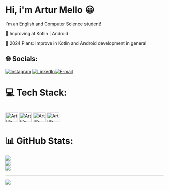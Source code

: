 # Hi, i'm Artur Mello 😀
I'm an English and Computer Science student!

🌱 Improving at Kotlin | Android

🥅 2024 Plans: Improve in Kotlin and Android development in general

## 🌐 Socials:
[![Instagram](https://img.shields.io/badge/Instagram-%23E4405F.svg?logo=Instagram&logoColor=white)](https://instagram.com/@_euart) [![LinkedIn](https://img.shields.io/badge/LinkedIn-%230077B5.svg?logo=linkedin&logoColor=white)](https://www.linkedin.com/in/artur-mello-gon%C3%A7alves-7bb90520a/)[![E-mail](https://img.shields.io/badge/-Email-000?style=for-the-badge&logo=microsoft-outlook&logoColor=007BFF)](mailto:arturmellog19@gmail.com)

# 💻 Tech Stack:
<div style = "display: inline_block"><br>
          <img align="center" alt="Artur-Kotlin " height="30" width="40" src="https://cdn.jsdelivr.net/gh/devicons/devicon@latest/icons/kotlin/kotlin-original.svg" />
          <img align="center" alt="Artur-AndroidStudio " height="30" width="40" src="https://cdn.jsdelivr.net/gh/devicons/devicon@latest/icons/androidstudio/androidstudio-original.svg"/>
          <img align="center" alt="Artur-C++ " height="30" width="40" src="https://cdn.jsdelivr.net/gh/devicons/devicon@latest/icons/cplusplus/cplusplus-original.svg" />
          <img align="center" alt="Artur-C++ " height="30" width="40" src="https://cdn.jsdelivr.net/gh/devicons/devicon@latest/icons/git/git-original.svg" />
          
                     
##

# 📊 GitHub Stats:
![](https://github-readme-stats.vercel.app/api?username=arturmello&theme=dark&hide_border=true&include_all_commits=false&count_private=false)<br/>
![](https://github-readme-streak-stats.herokuapp.com/?user=arturmello&theme=dark&hide_border=true)<br/>
![](https://github-readme-stats.vercel.app/api/top-langs/?username=arturmello&theme=dark&hide_border=true&include_all_commits=false&count_private=false&layout=compact)

---
[![](https://visitcount.itsvg.in/api?id=arturmello&icon=0&color=0)](https://visitcount.itsvg.in)

<!-- Proudly created with GPRM ( https://gprm.itsvg.in ) -->
